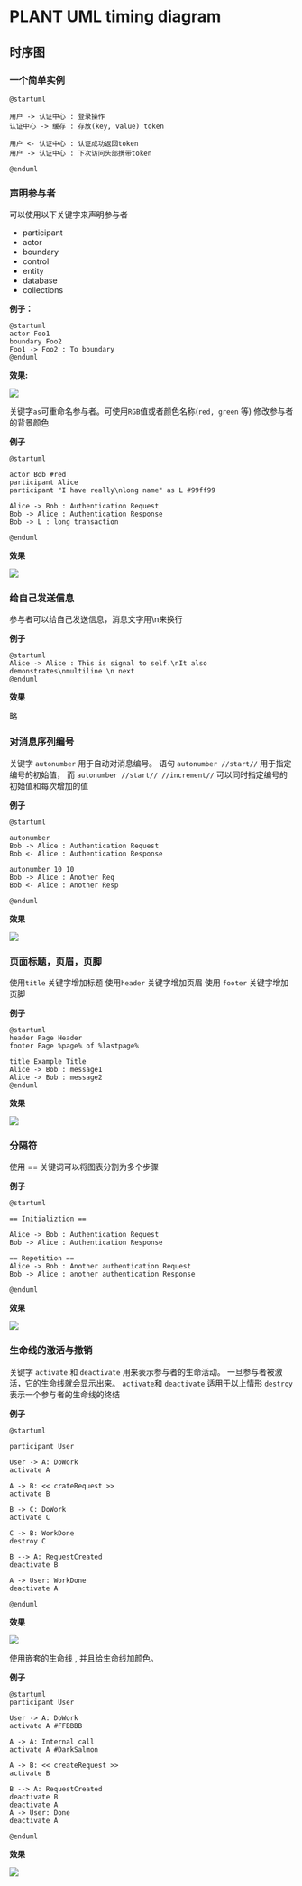 # PLANT UML timing diagram 


## 时序图 

### 一个简单实例
```
@startuml

用户 -> 认证中心 : 登录操作
认证中心 -> 缓存 : 存放(key, value) token

用户 <- 认证中心 : 认证成功返回token
用户 -> 认证中心 : 下次访问头部携带token

@enduml
```

### 声明参与者


可以使用以下关键字来声明参与者 

- participant 
- actor
- boundary 
- control 
- entity 
- database 
- collections 

**例子：**

```puml
@startuml
actor Foo1
boundary Foo2
Foo1 -> Foo2 : To boundary  
@enduml 
```

**效果:**

![](pictures/uml_participant.png)



关键字`as`可重命名参与者。可使用`RGB`值或者颜色名称(`red, green` 等) 修改参与者的背景颜色


**例子**

```
@startuml

actor Bob #red
participant Alice
participant "I have really\nlong name" as L #99ff99

Alice -> Bob : Authentication Request
Bob -> Alice : Authentication Response
Bob -> L : long transaction

@enduml
```
**效果** 


![](pictures/uml_colorAndAs.png)


### 给自己发送信息 

参与者可以给自己发送信息，消息文字用\n来换行

**例子**
```
@startuml
Alice -> Alice : This is signal to self.\nIt also demonstrates\nmultiline \n next
@enduml
```

**效果**

略

### 对消息序列编号 

关键字 `autonumber` 用于自动对消息编号。 
语句 `autonumber //start//`  用于指定编号的初始值， 而 `autonumber //start// //increment//` 可以同时指定编号的初始值和每次增加的值 

**例子**

```
@startuml

autonumber
Bob -> Alice : Authentication Request
Bob <- Alice : Authentication Response

autonumber 10 10
Bob -> Alice : Another Req
Bob <- Alice : Another Resp

@enduml
```
 

**效果**

![](pictures/uml_autoNumber.png)



### 页面标题，页眉，页脚 

使用`title` 关键字增加标题 
使用`header` 关键字增加页眉 
使用 `footer` 关键字增加页脚 


**例子**

```
@startuml
header Page Header
footer Page %page% of %lastpage%

title Example Title
Alice -> Bob : message1
Alice -> Bob : message2 
@enduml 
```

**效果** 


![](https://s.plantuml.com/imgw/img-0f159e2c33f3bd539e499cda2ad28edc.webp)


### 分隔符 

使用 == 关键词可以将图表分割为多个步骤 

**例子** 

```
@startuml

== Initializtion ==

Alice -> Bob : Authentication Request
Bob -> Alice : Authentication Response

== Repetition ==
Alice -> Bob : Another authentication Request
Bob -> Alice : another authentication Response

@enduml
```

**效果** 

![](https://s.plantuml.com/imgw/img-21784a4892cb6b9df9d8f2fb21ae7c93.webp)


### 生命线的激活与撤销 


关键字 `activate` 和 `deactivate` 用来表示参与者的生命活动。
一旦参与者被激活，它的生命线就会显示出来。
`activate`和 `deactivate` 适用于以上情形
`destroy` 表示一个参与者的生命线的终结  


**例子**

```
@startuml

participant User

User -> A: DoWork
activate A

A -> B: << crateRequest >> 
activate B

B -> C: DoWork
activate C

C -> B: WorkDone 
destroy C

B --> A: RequestCreated 
deactivate B

A -> User: WorkDone
deactivate A  

@enduml
```

**效果**

![](https://s.plantuml.com/imgw/img-4db0c8d7af6df444dc949d468f1a36ac.webp)


使用嵌套的生命线 , 并且给生命线加颜色。

**例子**

```
@startuml
participant User

User -> A: DoWork
activate A #FFBBBB

A -> A: Internal call
activate A #DarkSalmon

A -> B: << createRequest >>
activate B

B --> A: RequestCreated
deactivate B
deactivate A
A -> User: Done
deactivate A

@enduml
```

**效果**


![](https://s.plantuml.com/imgw/img-df80808564119a521eaef2a914d6fd86.webp)








